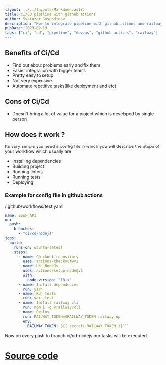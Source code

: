 ```yaml
---
layout: ../../layouts/Markdown.astro
title: CI/CD pipeline with github actions
author: Svetozar Gospodinov
description: "How to integrate pipeline with github actions and railway"
pubDate: 2023-02-19
tags: ["ci", "cd", "pipeline", "devops", "github actions", "railway"]
---
```


## Benefits of Ci/Cd

- Find out about problems early and fix them
- Easier integration with bigger teams
- Pretty easy to setup
- Not very expensive
- Automate repetitive tasks(like deployment and etc)

## Cons of Ci/Cd

- Doesn't bring a lot of value for a project which is developed by single person

## How does it work ?

Its very simple you need a config file in which you will describe the steps of your workflow which usually are

- Installing dependencies
- Building project
- Running linters
- Running tests
- Deploying

### Example for config file in github actions

/.github/workflows/test.yaml

````yaml
name: Book API
on:
  push:
    branches:
      - "ci/cd-nodejs"
jobs:
  build:
    runs-on: ubuntu-latest
    steps:
      - name: Checkout repository
        uses: actions/checkout@v2
      - name: Use NodeJs
        uses: actions/setup-node@v1
        with:
          node-version: "18.x"
      - name: Install dependecies
        run: yarn
      - name: Run tests
        run: yarn test
      - name: Install railway cli
        run: npm i -g @railway/cli
      - name: Deploy
        run: RAILWAY_TOKEN=$RAILWAY_TOKEN railway up
        env:
          RAILWAY_TOKEN: ${{ secrets.RAILWAY_TOKEN }}```
````

Now on every push to branch ci/cd-nodejs our tasks will be executed

# [Source code](https://github.com/svetozar12/tutorials/tree/ci/cd-nodejs)
